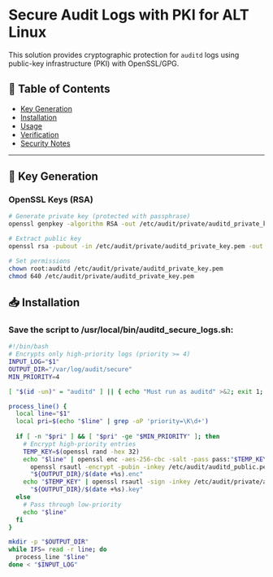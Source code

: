 # Secure Audit Logs with PKI for ALT Linux

This solution provides cryptographic protection for `auditd` logs using public-key infrastructure (PKI) with OpenSSL/GPG.

## 📜 Table of Contents
- [Key Generation](#-key-generation)
- [Installation](#-installation)
- [Usage](#-usage)
- [Verification](#-verification)
- [Security Notes](#-security-notes)

---

## 🔐 Key Generation

### OpenSSL Keys (RSA)
```bash
# Generate private key (protected with passphrase)
openssl genpkey -algorithm RSA -out /etc/audit/private/auditd_private_key.pem -aes256

# Extract public key
openssl rsa -pubout -in /etc/audit/private/auditd_private_key.pem -out /etc/audit/auditd_public_key.pem

# Set permissions
chown root:auditd /etc/audit/private/auditd_private_key.pem
chmod 640 /etc/audit/private/auditd_private_key.pem
```



## 📥 Installation
### Save the script to /usr/local/bin/auditd_secure_logs.sh:

```bash
#!/bin/bash
# Encrypts only high-priority logs (priority >= 4)
INPUT_LOG="$1"
OUTPUT_DIR="/var/log/audit/secure"
MIN_PRIORITY=4

[ "$(id -un)" = "auditd" ] || { echo "Must run as auditd" >&2; exit 1; }

process_line() {
  local line="$1"
  local pri=$(echo "$line" | grep -oP 'priority=\K\d+')
  
  if [ -n "$pri" ] && [ "$pri" -ge "$MIN_PRIORITY" ]; then
    # Encrypt high-priority entries
    TEMP_KEY=$(openssl rand -hex 32)
    echo "$line" | openssl enc -aes-256-cbc -salt -pass pass:"$TEMP_KEY" | \
      openssl rsautl -encrypt -pubin -inkey /etc/audit/auditd_public.pem > \
      "${OUTPUT_DIR}/$(date +%s).enc"
    echo "$TEMP_KEY" | openssl rsautl -sign -inkey /etc/audit/private/auditd_private.pem >> \
      "${OUTPUT_DIR}/$(date +%s).key"
  else
    # Pass through low-priority
    echo "$line"
  fi
}

mkdir -p "$OUTPUT_DIR"
while IFS= read -r line; do
  process_line "$line"
done < "$INPUT_LOG"
```
